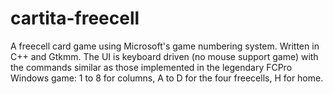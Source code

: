 # cartita-freecell
A freecell card game using Microsoft's game numbering system. Written in C++ and Gtkmm.
The UI is keyboard driven (no mouse support game) with the commands similar as those implemented in the legendary FCPro Windows game: 1 to 8 for columns, A to D for the four freecells, H for home.
